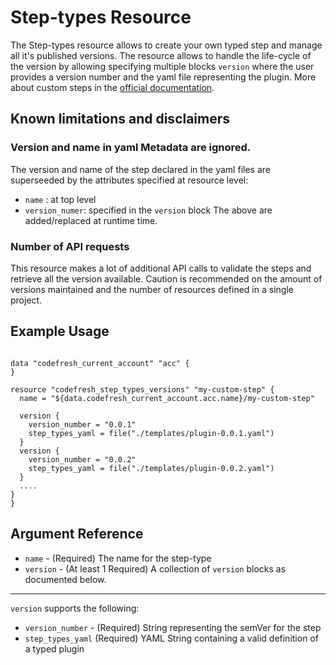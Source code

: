 # Step-types Resource

The Step-types resource allows to create your own typed step and manage all it's published versions.
The resource allows to handle the life-cycle of the version by allowing specifying multiple blocks `version` where the user provides a version number and the yaml file representing the plugin.
More about custom steps in the [official documentation](https://codefresh.io/docs/docs/codefresh-yaml/steps/#creating-a-typed-codefresh-plugin).

## Known limitations and disclaimers
### Version and name in yaml Metadata are ignored.
The version and name of the step declared in the yaml files are superseeded by the attributes specified at resource level:
- `name` : at top level
- `version_numer`: specified in the `version` block
The above are added/replaced at runtime time.

### Number of API requests
This resource makes a lot of additional API calls to validate the steps and retrieve all the version available.
Caution is recommended on the amount of versions maintained and the number of resources defined in a single project.


## Example Usage

```hcl

data "codefresh_current_account" "acc" {
}

resource "codefresh_step_types_versions" "my-custom-step" {
  name = "${data.codefresh_current_account.acc.name}/my-custom-step"

  version {
    version_number = "0.0.1"
    step_types_yaml = file("./templates/plugin-0.0.1.yaml")
  }
  version {
    version_number = "0.0.2"
    step_types_yaml = file("./templates/plugin-0.0.2.yaml")
  }
  ....
}
}
```

## Argument Reference
- `name` - (Required) The name for the step-type
- `version` - (At least 1 Required) A collection of `version` blocks as documented below.

---

`version` supports the following:
- `version_number` - (Required) String representing the semVer for the step
- `step_types_yaml` (Required) YAML String containing a valid definition of a typed plugin
